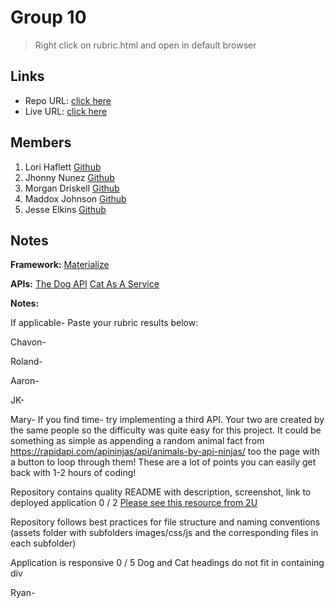 # Group 10

> Right click on rubric.html and open in default browser

## Links

- Repo URL: [click here](https://github.com/TheMaddoxJ/GROUP-PROJECT1)
- Live URL: [click here](https://themaddoxj.github.io/GROUP-PROJECT1/)

## Members

1.  Lori Haflett [Github](https://github.com/FloridaFrogLady)
2.  Jhonny Nunez [Github](https://github.com/taptapclicky)
3.  Morgan Driskell [Github](https://github.com/golfermorgan)
4.  Maddox Johnson [Github](hhttps://github.com/themaddoxj)
5.  Jesse Elkins [Github](https://github.com/zeuzh)

## Notes

**Framework:**
[Materialize](https://materializecss.com/)

**APIs:**
[The Dog API](https://thedogapi.com/)
[Cat As A Service](https://cataas.com/#/)

**Notes:**

If applicable-
Paste your rubric results below:

Chavon-

Roland-

Aaron-

JK-

Mary-
If you find time- try implementing a third API. Your two are created by the same people so the difficulty was quite easy for this project. It could be something as simple as appending a random animal fact from https://rapidapi.com/apininjas/api/animals-by-api-ninjas/ too the page with a button to loop through them! These are a lot of points you can easily get back with 1-2 hours of coding!

Repository contains quality README with description, screenshot, link to deployed application
0 / 2
[Please see this resource from 2U](https://coding-boot-camp.github.io/full-stack/github/professional-readme-guide)

Repository follows best practices for file structure and naming conventions
(assets folder with subfolders images/css/js and the corresponding files in each subfolder)

Application is responsive
0 / 5
Dog and Cat headings do not fit in containing div

Ryan-
